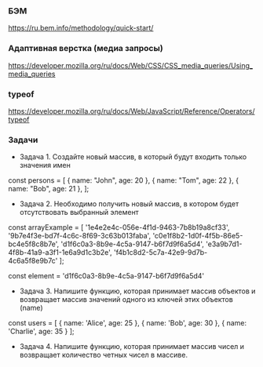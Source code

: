 ### БЭМ
https://ru.bem.info/methodology/quick-start/

### Адаптивная верстка (медиа запросы)
https://developer.mozilla.org/ru/docs/Web/CSS/CSS_media_queries/Using_media_queries


### typeof
https://developer.mozilla.org/ru/docs/Web/JavaScript/Reference/Operators/typeof


### Задачи
-  Задача 1. Создайте новый массив, в который будут входить только значения имен

const persons = [
  { name: "John", age: 20 },
  { name: "Tom", age: 22 },
  { name: "Bob", age: 21 },
];

- Задача 2. Необходимо получить новый массив, в котором будет отсутствовать выбранный элемент

const arrayExample = [
    '1e4e2e4c-056e-4f1d-9463-7b8b19a8cf33',
    '9b7e4f3e-bd7f-4c6c-8f69-3c63b013faba',
    'c0e1f8b2-1d0f-4f5b-86e5-bc4e5f8c8b7e',
    'd1f6c0a3-8b9e-4c5a-9147-b6f7d9f6a5d4',
    'e3a9b7d1-4f8b-41a9-a3f1-1e6a9d1c3b2e',
    'f4b1c8d2-5c7a-42e9-9d7b-4c6a5f8e9b7c'
  ];

  const element = 'd1f6c0a3-8b9e-4c5a-9147-b6f7d9f6a5d4'

- Задача 3. Напишите функцию, которая принимает массив объектов и возвращает массив значений одного из ключей этих объектов (name)

const users = [
  { name: 'Alice', age: 25 },
  { name: 'Bob', age: 30 },
  { name: 'Charlie', age: 35 }
];

- Задача 4. Напишите функцию, которая принимает массив чисел и возвращает количество четных чисел в массиве.